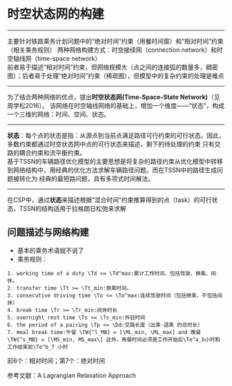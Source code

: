 # 时空状态网的构建  
----
主要针对铁路乘务计划问题中的“绝对时间”约束（用餐时间窗）和“相对时间”约束（相关乘务规则）
两种网络构建方式：时空接续网（connection network）和时空轴线网（time-space network）  
前者易于描述“相对时间”约束，但网络规模大（点之间的连接弧的数量多，稠密图）；后者易于处理“绝对时间”约束（稀疏图），但模型中的复杂约束的处理是难点
***
为了结合两种网络的优点，提出**时空状态网(Time-Space-State Network)**（见周学松2016）。
该网络在时空轴线网络的基础上，增加一个维度——“状态”，构成一个三维的网络：时间、空间、状态。
***
**状态**：每个点的状态是指：从源点到当前点满足路径可行约束的可行状态。因此，多数约束都通过时空状态网中点的可行状态来描述，剩下的待处理的约束
只有交路的耦合约束和流平衡约束。  
基于TSSN的车辆路径优化模型的主要思想是将复杂的路径约束从优化模型中转移到网络结构中，用经典的优化方法求解车辆路径问题。而在TSSN中的路径生成问题被转化为
经典的最短路问题，具有多项式时间解法。  
***
在CSP中，通过**状态**来描述根据“混合时间”约束推算得到的点（task）的可行状态，TSSN的结构适用于拉格朗日松弛来求解
## 问题描述与网络构建  
- 基本的乘务术语就不说了
- 乘务规则：  
```
1. working time of a duty \Td <= \Td^max:累计工作时间，包括驾驶、换乘、间休。 
2. transfer time \Tt >= \Tt_min:换乘时间。 
3. consecutive driving time \To <= \To^max:连续驾驶时间（包括换乘，不包括间休）
4. break time \Tr >= \Tr_min:间休时长
5. overnight rest time \Ts >= \Ts_min:外驻时间
6. the period of a pairing \Tp <= \Dd:交路长度（出乘-退乘 的总时长） 
7. meal break time:午餐 \TW{^l_MB} = [\ML_min, \ML_max] and 晚餐 \TW{^s_MB} = [\MS_min, MS_max\] 此外，用餐时间必须是工作开始后\Te^a_b小时和工作结束前\Te^b_f 小时
```
前6个：相对时间；第7个：绝对时间
  

参考文献：A Lagrangian Relaxation Approach 

